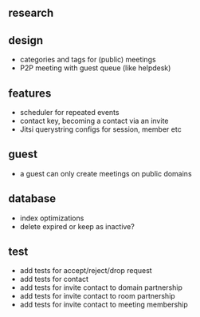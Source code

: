 ## research

## design

- categories and tags for (public) meetings
- P2P meeting with guest queue (like helpdesk)

## features

- scheduler for repeated events
- contact key, becoming a contact via an invite
- Jitsi querystring configs for session, member etc

## guest

- a guest can only create meetings on public domains

## database

- index optimizations
- delete expired or keep as inactive?

## test

- add tests for accept/reject/drop request
- add tests for contact
- add tests for invite contact to domain partnership
- add tests for invite contact to room partnership
- add tests for invite contact to meeting membership
